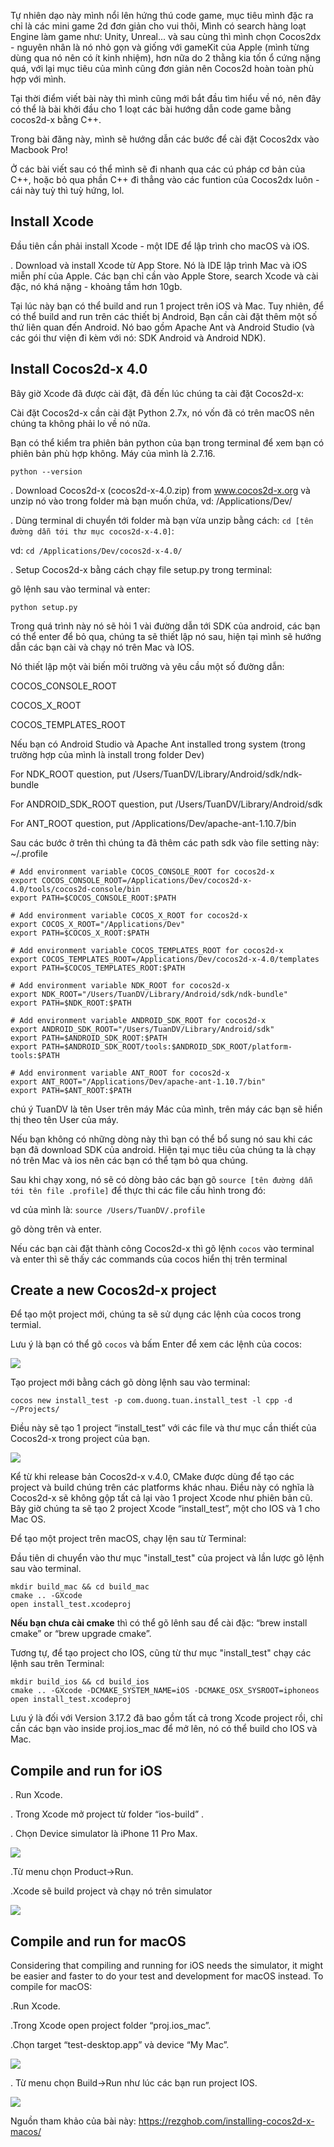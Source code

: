 Tự nhiên dạo này mình nổi lên hứng thú code game, mục tiêu mình đặc ra chỉ là các mini game 2d đơn giản cho vui thôi, Mình có search hàng loạt Engine làm game như: Unity, Unreal... và sau cùng thì mình chọn Cocos2dx - nguyên nhân là nó nhỏ gọn và giống với gameKit của Apple (mình từng dùng qua nó nên có ít kinh nhiệm), hơn nữa do 2 thằng kia tốn ổ cứng nặng quá, với lại mục tiêu của mình cũng đơn giản nên Cocos2d hoàn toàn phù hợp với mình.

Tại thời điểm viết bài này thì mình cũng mới bắt đầu tìm hiểu về nó, nên đây có thể là bài khởi đầu cho 1 loạt các bài hướng dẫn code game bằng cocos2d-x bằng C++.

Trong bài đăng này, mình sẽ hướng dẫn các bước để cài đặt Cocos2dx vào Macbook Pro!

Ở các bài viết sau có thể mình sẽ đi nhanh qua các cú pháp cơ bản của C++, hoặc bỏ qua phần C++ đi thẳng vào các funtion của Cocos2dx luôn - cái này tuỳ thì tuỳ hứng, lol.

## Install Xcode

Đầu tiên cần phải install Xcode - một IDE để lập trình cho macOS và iOS.

. Download và install Xcode từ App Store. Nó là IDE lập trình Mac và iOS miễn phí của Apple. Các bạn chỉ cần vào Apple Store, search Xcode và cài đặc, nó khá nặng - khoảng tầm hơn 10gb.

Tại lúc này bạn có thể build and run 1 project trên iOS và Mac. Tuy nhiên, để có thể build and run trên các thiết bị Android, Bạn cần cài đặt thêm một số thứ liên quan đến Android. Nó bao gồm Apache Ant và Android Studio (và các gói thư viện đi kèm với nó: SDK Android và Android NDK).

## Install Cocos2d-x 4.0

Bây giờ Xcode đã được cài đặt, đã đến lúc chúng ta cài đặt Cocos2d-x:

Cài đặt Cocos2d-x cần cài đặt Python 2.7x, nó vốn đã có trên macOS nên chúng ta không phải lo về nó nữa.

Bạn có thể kiểm tra phiên bản python của bạn trong terminal để xem bạn có phiên bản phù hợp không. Máy của mình là 2.7.16.

```
python --version
```

. Download Cocos2d-x (cocos2d-x-4.0.zip) from www.cocos2d-x.org và unzip nó vào trong folder mà bạn muốn chứa, vd: /Applications/Dev/

. Dùng terminal di chuyển tới folder mà bạn vừa unzip bằng cách:  `cd [tên đường dẫn tới thư mục cocos2d-x-4.0]`: 

vd: `cd /Applications/Dev/cocos2d-x-4.0/`

. Setup Cocos2d-x bằng cách chạy file setup.py trong terminal:

gõ lệnh sau vào terminal và enter:

```
python setup.py
```

Trong quá trình này nó sẽ hỏi 1 vài đường dẫn tới SDK của android, các bạn có thể enter để bỏ qua, chúng ta sẽ thiết lập nó sau, hiện tại mình sẽ hướng dẫn các bạn cài và chạy nó trên Mac và IOS.

Nó thiết lập một vài biến môi trường và yêu cầu một số đường dẫn:

COCOS_CONSOLE_ROOT

COCOS_X_ROOT

COCOS_TEMPLATES_ROOT

Nếu bạn có Android Studio và Apache Ant installed trong system (trong trường hợp của mình là install trong folder Dev)

For NDK_ROOT question, put /Users/TuanDV/Library/Android/sdk/ndk-bundle

For ANDROID_SDK_ROOT question, put /Users/TuanDV/Library/Android/sdk

For ANT_ROOT question, put /Applications/Dev/apache-ant-1.10.7/bin

Sau các bước ở trên thì chúng ta đã thêm các path sdk vào file setting này: ~/.profile

```
# Add environment variable COCOS_CONSOLE_ROOT for cocos2d-x 
export COCOS_CONSOLE_ROOT=/Applications/Dev/cocos2d-x-4.0/tools/cocos2d-console/bin
export PATH=$COCOS_CONSOLE_ROOT:$PATH 
 
# Add environment variable COCOS_X_ROOT for cocos2d-x 
export COCOS_X_ROOT="/Applications/Dev" 
export PATH=$COCOS_X_ROOT:$PATH 
 
# Add environment variable COCOS_TEMPLATES_ROOT for cocos2d-x 
export COCOS_TEMPLATES_ROOT=/Applications/Dev/cocos2d-x-4.0/templates
export PATH=$COCOS_TEMPLATES_ROOT:$PATH
 
# Add environment variable NDK_ROOT for cocos2d-x
export NDK_ROOT="/Users/TuanDV/Library/Android/sdk/ndk-bundle"
export PATH=$NDK_ROOT:$PATH
 
# Add environment variable ANDROID_SDK_ROOT for cocos2d-x
export ANDROID_SDK_ROOT="/Users/TuanDV/Library/Android/sdk"
export PATH=$ANDROID_SDK_ROOT:$PATH
export PATH=$ANDROID_SDK_ROOT/tools:$ANDROID_SDK_ROOT/platform-tools:$PATH
 
# Add environment variable ANT_ROOT for cocos2d-x
export ANT_ROOT="/Applications/Dev/apache-ant-1.10.7/bin"
export PATH=$ANT_ROOT:$PATH
```

chú ý TuanDV là tên User trên máy Mác của mình, trên máy các bạn sẽ hiển thị theo tên User của máy.

Nếu bạn không có những dòng này thì bạn có thể bổ sung nó sau khi các bạn đã download SDK của android. Hiện tại mục tiêu của chúng ta là chạy nó trên Mac và ios nên các bạn có thể tạm bỏ qua chúng.

Sau khi chạy xong, nó sẽ có dòng bảo các bạn gõ `source [tên đường dẫn tới tên file .profile]` để thực thi các file cấu hình trong đó:

vd của mình là: `source /Users/TuanDV/.profile`

gõ dòng trên và enter.

Nếu các bạn cài đặt thành công Cocos2d-x thì  gõ lệnh `cocos` vào terminal và enter thì sẽ thấy các commands của cocos hiển thị trên terminal

## Create a new Cocos2d-x project

Để tạo một project mới, chúng ta sẽ sử dụng các lệnh của cocos trong termial.

Lưu ý là bạn có thể gõ `cocos` và bấm Enter để xem các lệnh của cocos:

![](https://images.viblo.asia/82bc487a-731d-4baf-a31c-ed1ba1e364ae.png)

Tạo project mới bằng cách gõ dòng lệnh sau vào terminal:

`cocos new install_test -p com.duong.tuan.install_test -l cpp -d ~/Projects/`

Điều này sẽ tạo 1 project “install_test” với các file và thư mục cần thiết của Cocos2d-x trong project của bạn.

![](https://images.viblo.asia/938b85bc-4d62-4453-920a-ecb31b6398ba.png)

Kể từ khi release bản Cocos2d-x v.4.0, CMake được dùng để tạo các project và build chúng trên các platforms khác nhau. Điều này có nghĩa là  Cocos2d-x sẽ không gộp tất cả lại vào 1 project Xcode như phiên bản cũ. Bây giờ chúng ta sẽ tạo 2 project Xcode “install_test”, một cho IOS và 1 cho Mac OS.

Để tạo một project trên macOS, chạy lện sau từ Terminal:

Đầu tiên di chuyển vào thư mục "install_test" của project và lần lược gõ lệnh sau vào terminal.

```
mkdir build_mac && cd build_mac
cmake .. -GXcode
open install_test.xcodeproj
```

**Nếu bạn chưa cài cmake** thì có thể gõ lênh sau để cài đặc: “brew install cmake” or “brew upgrade cmake”.

Tương tự, để tạo project cho IOS, cũng từ thư mục "install_test" chạy các lệnh sau trên Terminal:

```
mkdir build_ios && cd build_ios
cmake .. -GXcode -DCMAKE_SYSTEM_NAME=iOS -DCMAKE_OSX_SYSROOT=iphoneos
open install_test.xcodeproj
```

Lưu ý là đối với Version 3.17.2 đã bao gồm tất cả trong Xcode project rồi, chỉ cần các bạn vào inside proj.ios_mac để mở lên, nó có thể build cho IOS và Mac.

## Compile and run for iOS

. Run Xcode.

. Trong Xcode mở project  từ folder “ios-build” .

. Chọn Device simulator là iPhone 11 Pro Max.

![](https://images.viblo.asia/56c5fd4f-c951-4bb7-9b89-412291dc9f25.png)

.Từ menu chọn Product->Run.

.Xcode sẽ build project và chạy nó trên simulator

![](https://images.viblo.asia/11fac451-fbb7-4374-8a22-c7f84e8e301c.png)

## Compile and run for macOS

Considering that compiling and running for iOS needs the simulator, it might be easier and faster to do your test and development for macOS instead. To compile for macOS:

.Run Xcode.

.Trong Xcode open project  folder “proj.ios_mac”.

.Chọn target “test-desktop.app” và device “My Mac”.

![](https://images.viblo.asia/e6a597e1-89ea-4a09-bdb7-b96018f4374f.png)

. Từ menu chọn Build->Run như lúc các bạn run project IOS.

![](https://images.viblo.asia/533860a3-58a7-4058-a9ec-2c8ef6d27310.gif)

Nguồn tham khảo của bài này: https://rezghob.com/installing-cocos2d-x-macos/